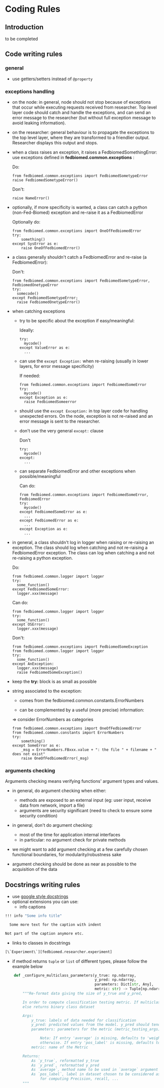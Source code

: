 # Coding Rules


## Introduction

to be completed

## Code writing rules

### general

- use getters/setters instead of `@property`

### exceptions handling

- on the node: in general, node should not stop because of exceptions that occur while executing requests received from researcher. Top level layer code should catch and handle the exceptions, and can send an error message to the researcher (but without full exception message to avoid leaking information).

- on the researcher: general behaviour is to propagate the exceptions to the top level layer, where they are transformed to a friendlier output. Researcher displays this output and stops.

- when a class raises an exception, it raises a FedbiomedSomethingError: use exceptions defined in **fedbiomed.common.exceptions** :

  Do:
  ```
  from fedbiomed.common.exceptions import FedbiomedSometypeError
  raise FedbiomedSometypeError()
  ```

  Don't:
  ```
  raise NameError()
  ```

- optionally, if more specificity is wanted, a class can catch a python (non-Fed-Biomed) exception and re-raise it as a FedbiomedError

  Optionally do:
  ```
  from fedbiomed.common.exceptions import OneOfFedbiomedError
  try:
      something()
  except SysError as e:
      raise OneOfFedbiomedError()
  ```

- a class generally shouldn't catch a FedbiomedError and re-raise (a FedbiomedError):

  Don't:
  ```
  from fedbiomed.common.exceptions import FedbiomedSometypeError, FedbiomedOnetypeError
  try:
    somecode()
  except FedbiomedSometypeError;
    raise FedbiomedOnetypeError()
  ```

- when catching exceptions

  - try to be specific about the exception if easy/meaningful:

    Ideally:
    ```
    try:
      mycode()
    except ValueError as e:
      ...
    ```

  - can use the `except Exception:` when re-raising (usually in lower layers, for error message specificity)

    If needed:
    ```
    from fedbiomed.common.exceptions import FedbiomedSomeError
    try:
      mycode()
    except Exception as e:
      raise FedbiomedSomeerror
    ```

  - should use the `except Exception:` in top layer code for handling unexpected errors. On the node, exception is not re-raised and an error message is sent to the researcher.

  - don't use the very general `except:` clause

    Don't
    ```
    try:
      mycode()
    except:
      ...
    ```

  - can separate FedbiomedError and other exceptions when possible/meaningful

    Can do:
    ```
    from fedbiomed.common.exceptions import FedbiomedSomeError, FedbiomedError
    try:
      mycode()
    except FedbiomedSomeError as e:
      ...
    except FedbiomedError as e:
      ...
    except Exception as e:
      ...
    ```

- in general, a class shouldn't log in logger when raising or re-raising an exception. The class should log when catching and not re-raising a FedbiomedError exception. The class can log when catching a and not re-raising a python exception.

  Do:
  ```
  from fedbiomed.common.logger import logger
  try:
    some_function()
  except FedbiomedSomeError:
    logger.xxx(message)
  ```

  Can do:
  ```
  from fedbiomed.common.logger import logger
  try:
    some_function()
  except OSError:
    logger.xxx(message)
  ```

  Don't:
  ```
  from fedbiomed.common.exceptions import FedbiomedSomeException
  from fedbiomed.common.logger import logger
  try:
    some_function()
  except AnException:
    logger.xxx(message)
    raise FedbiomedSomeException()
  ```

- keep the **try:** block is as small as possible

- string associated to the exception:

  - comes from the fedbiomed.common.constants.ErrorNumbers

  - can be complemented by a useful (more precise) information:

  => consider ErrorNumbers as categories

  ```
  from fedbiomed.common.exceptions import OneOfFedbiomedError
  from fedbiomed.common.constants import ErrorNumbers
  try:
      something()
  except SomeError as e:
      _msg = ErrorNumbers.FBxxx.value + ": the file " + filename + " does not exist"
      raise OneOfFedbiomedError(_msg)
  ```

### arguments checking

Arguments checking means verifying functions' argument types and values.

- in general, do argument checking when either:
  - methods are exposed to an external input (eg: user input, receive data from network, import a file)
  - arguments are security significant (need to check to ensure some security condition)

- in general, don't do argument checking:
  - most of the time for application internal interfaces
  - in particular: no argument check for private methods

- we might want to add argument checking at a few carefully chosen functional boundaries, for modularity/robustness sake

- argument checking should be done as near as possible to the acquisition of the data

## Docstrings writing rules

- use [google style docstrings](https://github.com/google/styleguide/blob/gh-pages/pyguide.md#38-comments-and-docstrings)
- optional extensions you can use:
  - info captions
```bash
!!! info "Some info title"

  Some more text for the caption with indent

Not part of the caption anymore etc.
```
  - links to classes in docstrings
```bash
[\`Experiment\`][fedbiomed.researcher.experiment]
```


- if method returns `tuple` or `list` of different types, please follow the example below

```python
    def _configure_multiclass_parameters(y_true: np.ndarray,
                                         y_pred: np.ndarray,
                                         parameters: Dict[str, Any],
                                         metric: str) -> Tuple[np.ndarray, np.ndarray, str, int]:
        """Re-format data giving the size of y_true and y_pred,

        In order to compute classification testing metric. If multiclass dataset, returns one hot encoding dataset.
        else returns binary class dataset

        Args:
            y_true: labels of data needed for classification
            y_pred: predicted values from the model. y_pred should tend towards y_true, for an optimal classification.
            parameters: parameters for the metric (metric_testing_args).

                Nota: If entry 'average' is missing, defaults to 'weighted' if multiclass dataset, defaults to 'binary'
                otherwise. If entry 'pos_label' is missing, defaults to 1.
            metric: name of the Metric

        Returns:
            As `y_true`, reformatted y_true
            As `y_pred`, reformatted y_pred
            As `average`, method name to be used in `average` argument (in the sklearn metric)
            As `pos_label`, label in dataset chosen to be considered as the positive dataset. Needed
                for computing Precision, recall, ...
        """
```
